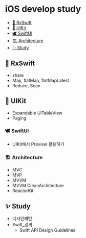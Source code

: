 # iOS develop study

- [🦅 RxSwift](#-RxSwift)
- [🦉 UIKit](#-UIKit)
- [🕊 SwiftUI](#-SwiftUI)
- [🏗 Architecture](#-Architecture)
- [✨ Study](#-Study)

## 🦅 RxSwift
- share 
- Map, flatMap, flatMapLatest
- Reduce, Scan

## 🦉 UIKit
- Expandable UITableView
- Paging

### 🕊 SwiftUI
- UIKit에서 Preview 활용하기

### 🏗 Architecture
- MVC
- MVP
- MVVM
- MVVM CleanArchitecture
- ReactorKit

## ✨ Study
* 디자인패턴
* Swift_강의
  - Swift API Design Guidelines
